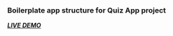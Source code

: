 ### Boilerplate app structure for Quiz App project



***[LIVE DEMO](https://lrny-lru.github.io/quiz-app-jQuery//)*** 
